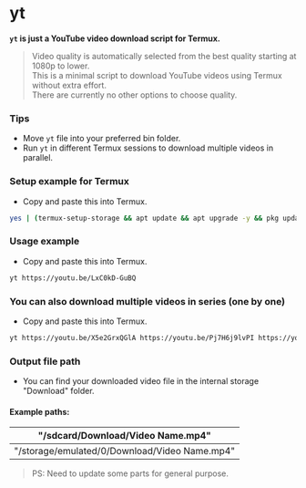 # yt
**`yt` is just a YouTube video download script for Termux.**  
> Video quality is automatically selected from the best quality starting at 1080p to lower.  
This is a minimal script to download YouTube videos using Termux without extra effort.  
There are currently no other options to choose quality.  

### Tips
- Move `yt` file into your preferred bin folder.  
- Run `yt` in different Termux sessions to download multiple videos in parallel.  
### Setup example for Termux  
- Copy and paste this into Termux.
```bash
yes | (termux-setup-storage && apt update && apt upgrade -y && pkg update && pkg install x11-repo && pkg install git python python-pip ffmpeg phantomjs && python -m pip install --upgrade --force-reinstall yt-dlp && git clone -b Termux https://github.com/RellikJaeger/yt && cd yt && chmod +x yt && mv yt $HOME/../usr/bin && cd .. && rm -rf yt && mkdir -p $HOME/bin && echo "yt \$*" > $HOME/bin/termux-url-opener && chmod +x $HOME/bin/termux-url-opener)
```
### Usage example
- Copy and paste this into Termux.
```bash
yt https://youtu.be/LxC0kD-GuBQ
```
### You can also download multiple videos in series (one by one)
- Copy and paste this into Termux.
```bash
yt https://youtu.be/X5e2GrxQGlA https://youtu.be/Pj7H6j9lvPI https://youtu.be/OosiksDo_OA
```
### Output file path
- You can find your downloaded video file in the internal storage "Download" folder.  
#### Example paths:
| "/sdcard/Download/Video Name.mp4"             |
| --- |
| "/storage/emulated/0/Download/Video Name.mp4" |
> PS: Need to update some parts for general purpose.
